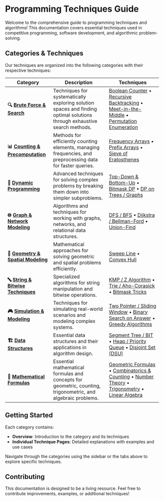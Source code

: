 # Programming Techniques Guide

Welcome to the comprehensive guide to programming techniques and algorithms! This documentation covers essential techniques used in competitive programming, software development, and algorithmic problem-solving.

## Categories & Techniques

Our techniques are organized into the following categories with their respective techniques:

| Category | Description | Techniques |
|----------|-------------|------------|
| **🔍 [Brute Force & Search](brute-force/index.md)** | Techniques for systematically exploring solution spaces and finding optimal solutions through exhaustive search methods. | [Boolean Counter](brute-force/boolean-counter.md) • [Recursive Backtracking](brute-force/recursive-backtracking.md) • [Meet-in-the-Middle](brute-force/meet-in-middle.md) • [Permutation Enumeration](brute-force/permutation-enumeration.md) |
| **📊 [Counting & Precomputation](counting/index.md)** | Methods for efficiently counting elements, managing frequencies, and preprocessing data for faster queries. | [Frequency Arrays](counting/frequency-arrays.md) • [Prefix Arrays](counting/prefix-arrays.md) • [Sieve of Eratosthenes](counting/sieve-eratosthenes.md) |
| **🎯 [Dynamic Programming](dynamic-programming/index.md)** | Advanced techniques for solving complex problems by breaking them down into simpler subproblems. | [Top-Down & Bottom-Up](dynamic-programming/top-down-bottom-up.md) • [Bitmask DP](dynamic-programming/bitmask-dp.md) • [DP on Trees / Graphs](dynamic-programming/dp-trees-graphs.md) |
| **🌐 [Graph & Network Modeling](graph-modeling/index.md)** | Algorithms and techniques for working with graphs, networks, and relational data structures. | [DFS / BFS](graph-modeling/dfs-bfs.md) • [Dijkstra / Bellman-Ford](graph-modeling/dijkstra-bellman-ford.md) • [Union-Find](graph-modeling/union-find.md) |
| **📐 [Geometry & Spatial Modeling](geometry/index.md)** | Mathematical approaches for solving geometric and spatial problems efficiently. | [Sweep Line](geometry/sweep-line.md) • [Convex Hull](geometry/convex-hull.md) |
| **🔤 [String & Bitwise Techniques](string-bitwise/index.md)** | Specialized algorithms for string manipulation and bitwise operations. | [KMP / Z Algorithm](string-bitwise/kmp-z-algorithm.md) • [Trie / Aho-Corasick](string-bitwise/trie-aho-corasick.md) • [Bitmask Tricks](string-bitwise/bitmask-tricks.md) |
| **🎮 [Simulation & Modeling](simulation/index.md)** | Techniques for simulating real-world scenarios and modeling complex systems. | [Two Pointer / Sliding Window](simulation/two-pointer-sliding-window.md) • [Binary Search on Answer](simulation/binary-search-answer.md) • [Greedy Algorithms](simulation/greedy-algorithms.md) |
| **🏗️ [Data Structures](data-structures/index.md)** | Essential data structures and their applications in algorithm design. | [Segment Tree / BIT](data-structures/segment-tree-bit.md) • [Heap / Priority Queue](data-structures/heap-priority-queue.md) • [Disjoint Set (DSU)](data-structures/disjoint-set.md) |
| **📐 [Mathematical Formulas](math/index.md)** | Essential mathematical formulas and concepts for geometric, counting, trigonometric, and algebraic problems. | [Geometric Formulas](math/geometric-formulas.md) • [Combinatorics & Counting](math/combinatorics-counting.md) • [Number Theory](math/number-theory.md) • [Trigonometry](math/trigonometry.md) • [Linear Algebra](math/linear-algebra.md) |

## Getting Started

Each category contains:
- **Overview**: Introduction to the category and its techniques
- **Individual Technique Pages**: Detailed explanations with examples and use cases

Navigate through the categories using the sidebar or the tabs above to explore specific techniques.

## Contributing

This documentation is designed to be a living resource. Feel free to contribute improvements, examples, or additional techniques!
